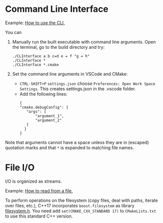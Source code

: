 # Command Line Interface

Example: [How to use the CLI.](CLInterface_main.cpp)

You can

1. Manually run the built executable with command line arguments. Open the terminal, go to the build directory and try:

   ```
   ./CLInterface a b c=d e = f "g = h"
   ./CLInterface *
   ./CLInterface *.cmake
   ```

2. Set the command line arguments in VSCode and CMake:
   * `CTRL-SHIFT+P` `settings.json` choose `Preferences: Open Work Space Settings`. This creates settings.json in the .vscode folder.
   * Add the following lines: 
     ```
     {
     "cmake.debugConfig": {
        "args": [
            "argument_1",
            "argument_2"
        ]
       }
     }
     ```

Note that arguments cannot have a space unless they are in (escaped) quotation marks and that `*` is expanded to matching file names.


# File I/O

I/O is organized as streams.

Example: [How to read from a file.](fileIO_main.cpp)

To perform operations on the filesystem (copy files, deal with paths, iterate over files, etc.),
C++17 incorporates `boost.filesystem` as library [filesystem.h](https://en.cppreference.com/w/cpp/filesystem). You need add `set(CMAKE_CXX_STANDARD 17)` to 
`CMakeLists.txt` to use this standard C++ version.
